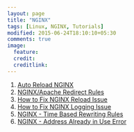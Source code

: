 ```yaml
---
layout: page
title: "NGINX"
tags: [Linux, NGINX, Tutorials]
modified: 2015-06-24T18:10:10+05:30
comments: true
image:
  feature:
  credit:
  creditlink:
---
```




1. <a href="/linux/nginx/auto-reload-nginx/"> Auto Reload NGINX </a>
1. <a href="/linux/nginx/nginx-apache-redirect-rules/"> NGINX/Apache Redirect Rules </a>
1. <a href="/linux/nginx/how-to-fix-nginx-reload-issue/"> How to Fix NGINX Reload Issue </a>
1. <a href="/linux/nginx/how-to-fix-nginx-logging-issue/"> How to Fix NGINX Logging Issue </a>
1. <a href="/linux/nginx/nginx-time-based-rewriting-rules/"> NGINX - Time Based Rewriting Rules </a>
1. <a href="/linux/nginx/nginx-address-alredy-in-use-error/"> NGINX - Address Already in Use Error </a>
